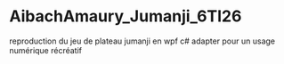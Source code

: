 # AibachAmaury_Jumanji_6TI26
reproduction du jeu de plateau jumanji en wpf c# adapter pour un usage numérique récréatif
